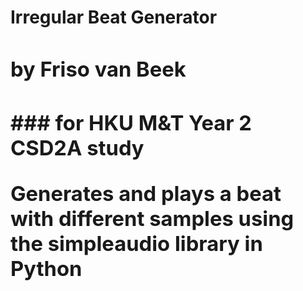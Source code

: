 <h1>Irregular Beat Generator<h/1>
<h3>by Friso van Beek<h3>
### for HKU M&T Year 2 CSD2A study 

 Generates and plays a beat with different samples using the simpleaudio library in Python

#